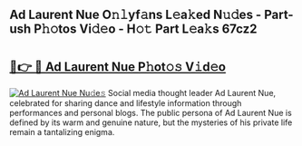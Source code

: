 ## Ad Laurent Nue O𝚗𝚕yf𝚊ns L𝚎a𝚔ed N𝚞𝚍es - Part-ush P𝚑𝚘tos Vi𝚍𝚎o - H𝚘𝚝 Part L𝚎a𝚔s 67cz2

# <h2><a href="http://kfexmub.oniu.top/?m=Ad+Laurent+Nue">🔗👉 🔴 Ad Laurent Nue P𝚑ot𝚘𝚜 V𝚒d𝚎o</a></h2>

[![Ad Laurent Nue Nu𝚍e𝚜](https://i.imgur.com/0qMVB7G.gif)](http://kfexmub.oniu.top/?m=Ad+Laurent+Nue)
Social media thought leader Ad Laurent Nue, celebrated for sharing dance and lifestyle information through performances and personal blogs. The public persona of Ad Laurent Nue is defined by its warm and genuine nature, but the mysteries of his private life remain a tantalizing enigma.  
